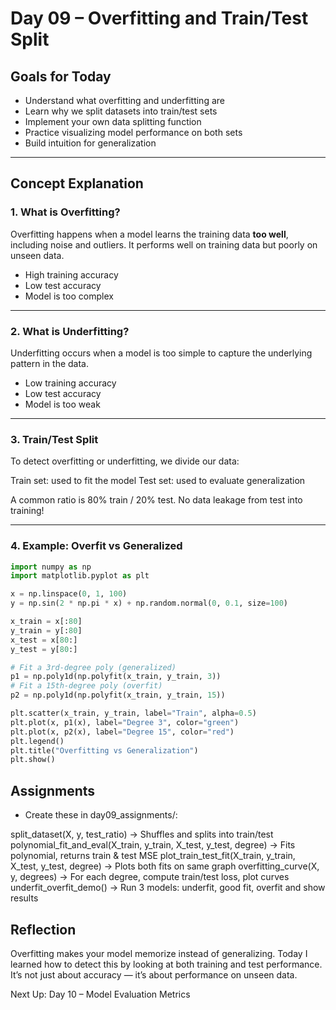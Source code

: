 # Day 09 – Overfitting and Train/Test Split

## Goals for Today
- Understand what overfitting and underfitting are
- Learn why we split datasets into train/test sets
- Implement your own data splitting function
- Practice visualizing model performance on both sets
- Build intuition for generalization

---

## Concept Explanation

### 1. What is Overfitting?

Overfitting happens when a model learns the training data **too well**, including noise and outliers. It performs well on training data but poorly on unseen data.

- High training accuracy  
- Low test accuracy  
- Model is too complex

---

### 2. What is Underfitting?

Underfitting occurs when a model is too simple to capture the underlying pattern in the data.

- Low training accuracy  
- Low test accuracy  
- Model is too weak

---

### 3. Train/Test Split

To detect overfitting or underfitting, we divide our data:

Train set: used to fit the model
Test set: used to evaluate generalization


A common ratio is 80% train / 20% test. No data leakage from test into training!

---

### 4. Example: Overfit vs Generalized

```python
import numpy as np
import matplotlib.pyplot as plt

x = np.linspace(0, 1, 100)
y = np.sin(2 * np.pi * x) + np.random.normal(0, 0.1, size=100)

x_train = x[:80]
y_train = y[:80]
x_test = x[80:]
y_test = y[80:]

# Fit a 3rd-degree poly (generalized)
p1 = np.poly1d(np.polyfit(x_train, y_train, 3))
# Fit a 15th-degree poly (overfit)
p2 = np.poly1d(np.polyfit(x_train, y_train, 15))

plt.scatter(x_train, y_train, label="Train", alpha=0.5)
plt.plot(x, p1(x), label="Degree 3", color="green")
plt.plot(x, p2(x), label="Degree 15", color="red")
plt.legend()
plt.title("Overfitting vs Generalization")
plt.show()
```
## Assignments

- Create these in day09_assignments/:

split_dataset(X, y, test_ratio)
→ Shuffles and splits into train/test
polynomial_fit_and_eval(X_train, y_train, X_test, y_test, degree)
→ Fits polynomial, returns train & test MSE
plot_train_test_fit(X_train, y_train, X_test, y_test, degree)
→ Plots both fits on same graph
overfitting_curve(X, y, degrees)
→ For each degree, compute train/test loss, plot curves
underfit_overfit_demo()
→ Run 3 models: underfit, good fit, overfit and show results
## Reflection

Overfitting makes your model memorize instead of generalizing. Today I learned how to detect this by looking at both training and test performance. It’s not just about accuracy — it’s about performance on unseen data.

Next Up: Day 10 – Model Evaluation Metrics